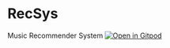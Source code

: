 # RecSys
Music Recommender System
[![Open in Gitpod](https://gitpod.io/button/open-in-gitpod.svg)](https://gitpod.io/#https://github.com/<NikhilDoye>/<RecSys>)
